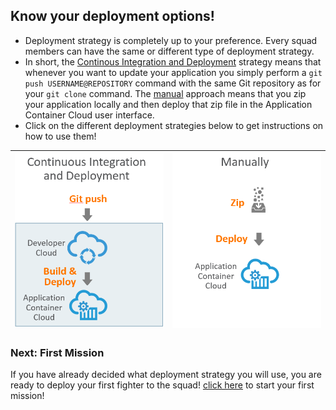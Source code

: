 ## Know your deployment options! ##

+ Deployment strategy is completely up to your preference. Every squad members can have the same or different type of deployment strategy.
+ In short, the [Continous Integration and Deployment](deployment/deployment.md) strategy means that whenever you want to update your application you simply perform a ```git push USERNAME@REPOSITORY``` command with the same Git repository as for your ```git clone``` command. The [manual](deployment/manually.md) approach means that you zip your application locally and then deploy that zip file in the Application Container Cloud user interface.
+ Click on the different deployment strategies below to get instructions on how to use them!



| [![Red Squad](cicd.png)](deployment/deployment.md)  | [![Blue Squad](manually.png)](deployment/manually.md)
|:---:|:---:

### Next: First Mission ###

If you have already decided what deployment strategy you will use, you are ready to deploy your first fighter to the squad! [click here](missions/deploy.md) to start your first mission!
